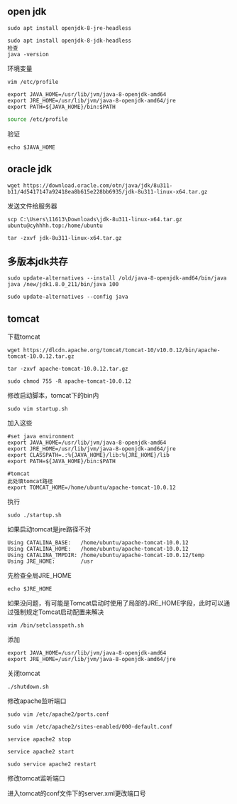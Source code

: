 ## open jdk

```
sudo apt install openjdk-8-jre-headless

sudo apt install openjdk-8-jdk-headless
检查
java -version
```

环境变量

```
vim /etc/profile
```

```
export JAVA_HOME=/usr/lib/jvm/java-8-openjdk-amd64
export JRE_HOME=/usr/lib/jvm/java-8-openjdk-amd64/jre
export PATH=${JAVA_HOME}/bin:$PATH
```

```bash
source /etc/profile
```

验证

```
echo $JAVA_HOME
```

## oracle jdk

```
wget https://download.oracle.com/otn/java/jdk/8u311-b11/4d5417147a92418ea8b615e228bb6935/jdk-8u311-linux-x64.tar.gz
```

发送文件给服务器

```
scp C:\Users\11613\Downloads\jdk-8u311-linux-x64.tar.gz ubuntu@cyhhhh.top:/home/ubuntu

tar -zxvf jdk-8u311-linux-x64.tar.gz
```

## 多版本jdk共存

```
sudo update-alternatives --install /old/java-8-openjdk-amd64/bin/java java /new/jdk1.8.0_211/bin/java 100

sudo update-alternatives --config java

```



## tomcat

下载tomcat

```
wget https://dlcdn.apache.org/tomcat/tomcat-10/v10.0.12/bin/apache-tomcat-10.0.12.tar.gz

tar -zxvf apache-tomcat-10.0.12.tar.gz

sudo chmod 755 -R apache-tomcat-10.0.12
```

修改启动脚本，tomcat下的bin内

```
sudo vim startup.sh
```

加入这些

```
#set java environment
export JAVA_HOME=/usr/lib/jvm/java-8-openjdk-amd64
export JRE_HOME=/usr/lib/jvm/java-8-openjdk-amd64/jre
export CLASSPATH=.:%{JAVA_HOME}/lib:%{JRE_HOME}/lib
export PATH=${JAVA_HOME}/bin:$PATH

#tomcat
此处填tomcat路径
export TOMCAT_HOME=/home/ubuntu/apache-tomcat-10.0.12
```

执行

```
sudo ./startup.sh
```

如果启动tomcat是jre路径不对

```
Using CATALINA_BASE:   /home/ubuntu/apache-tomcat-10.0.12
Using CATALINA_HOME:   /home/ubuntu/apache-tomcat-10.0.12
Using CATALINA_TMPDIR: /home/ubuntu/apache-tomcat-10.0.12/temp
Using JRE_HOME:        /usr
```

先检查全局JRE_HOME

```
echo $JRE_HOME
```

如果没问题，有可能是Tomcat启动时使用了局部的JRE_HOME字段，此时可以通过强制规定Tomcat启动配置来解决

```
vim /bin/setclasspath.sh
```

添加

```
export JAVA_HOME=/usr/lib/jvm/java-8-openjdk-amd64
export JRE_HOME=/usr/lib/jvm/java-8-openjdk-amd64/jre
```

关闭tomcat

```
./shutdown.sh 
```

修改apache监听端口

```
sudo vim /etc/apache2/ports.conf

sudo vim /etc/apache2/sites-enabled/000-default.conf

service apache2 stop

service apache2 start

sudo service apache2 restart
```

修改tomcat监听端口

进入tomcat的conf文件下的server.xml更改端口号

